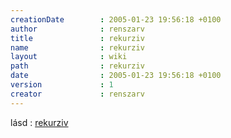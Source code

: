 ```yaml
---
creationDate        : 2005-01-23 19:56:18 +0100 
author              : renszarv 
title               : rekurziv 
name                : rekurziv 
layout              : wiki 
path                : rekurziv 
date                : 2005-01-23 19:56:18 +0100 
version             : 1 
creator             : renszarv 
---
```

lásd : [rekurziv](rekurziv.html)
